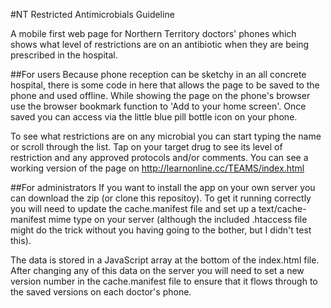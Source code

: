 #NT Restricted Antimicrobials Guideline

A mobile first web page for Northern Territory doctors' phones which shows what level of restrictions are on an antibiotic when they are being prescribed in the hospital.

##For users
Because phone reception can be sketchy in an all concrete hospital, there is some code in here that allows the page to be saved to the phone and used offline. While showing the page on the phone's browser use the browser bookmark function to 'Add to your home screen'. Once saved you can access via the little blue pill bottle icon on your phone.

To see what restrictions are on any microbial you can start typing the name or scroll through the list. Tap on your target drug to see its level of restriction and any approved protocols and/or comments. You can see a working version of the page on http://learnonline.cc/TEAMS/index.html

##For administrators
If you want to install the app on your own server you can download the zip (or clone this repositoy). To get it running correctly you will need to update the cache.manifest file and set up a text/cache-manifest mime type on your server (although the included .htaccess file might do the trick without you having going to the bother, but I didn't test this).

The data is stored in a JavaScript array at the bottom of the index.html file. After changing any of this data on the server you will need to set a new version number in the cache.manifest file to ensure that it flows through to the saved versions on each doctor's phone.
